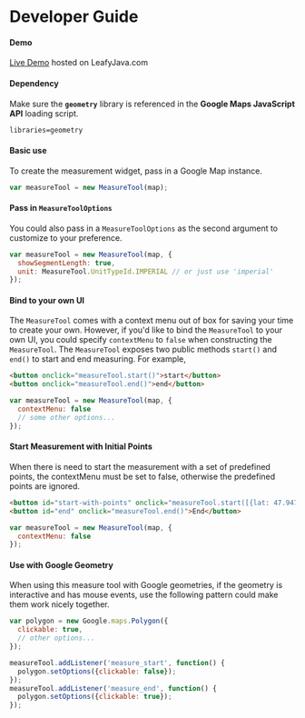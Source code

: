 # Developer Guide
#### Demo
[Live Demo](https://www.leafyjava.com/projects/measuretool) hosted on LeafyJava.com

#### Dependency
Make sure the **`geometry`** library is referenced in the **Google Maps JavaScript API** loading script.
```html
libraries=geometry
```
#### Basic use
To create the measurement widget, pass in a Google Map instance.
```javascript
var measureTool = new MeasureTool(map);
```
#### Pass in `MeasureToolOptions`
You could also pass in a `MeasureToolOptions` as the second argument to customize to your preference. 
```javascript
var measureTool = new MeasureTool(map, {
  showSegmentLength: true,
  unit: MeasureTool.UnitTypeId.IMPERIAL // or just use 'imperial'
});
```
#### Bind to your own UI
The `MeasureTool` comes with a context menu out of box for saving your time to create your own. However, if you'd like to bind the `MeasureTool` to your own UI, you could specify `contextMenu` to `false` when constructing the `MeasureTool`. The `MeasureTool` exposes two public methods `start()` and `end()` to start and end measuring. For example,
```html
<button onclick="measureTool.start()">start</button>
<button onclick="measureTool.end()">end</button>
```
```javascript
var measureTool = new MeasureTool(map, {
  contextMenu: false
  // some other options...
});
```

#### Start Measurement with Initial Points
When there is need to start the measurement with a set of predefined points, the contextMenu must be set to false, otherwise the predefined points are ignored. 
```html
<button id="start-with-points" onclick="measureTool.start([{lat: 47.94796, lng: -116.70797}, {lat: 47.95028, lng: -116.69907}])">Start With Initial Points</button>
<button id="end" onclick="measureTool.end()">End</button>
```
```javascript
var measureTool = new MeasureTool(map, {
  contextMenu: false
});
```

#### Use with Google Geometry
When using this measure tool with Google geometries, if the geometry is interactive and has mouse events, use the following pattern could make them work nicely together.

```javascript
var polygon = new Google.maps.Polygon({
  clickable: true,
  // other options...
});

measureTool.addListener('measure_start', function() {
  polygon.setOptions({clickable: false});
});
measureTool.addListener('measure_end', function() {
  polygon.setOptions({clickable: true});
});
```
